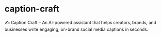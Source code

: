 # caption-craft
✍️ Caption Craft – An AI-powered assistant that helps creators, brands, and businesses write engaging, on-brand social media captions in seconds.
